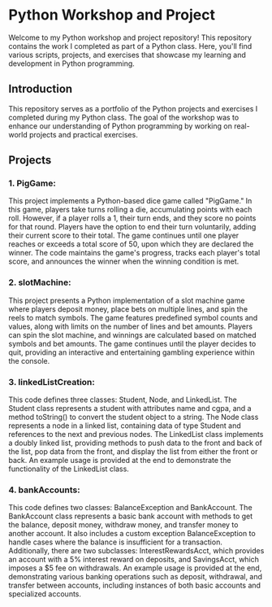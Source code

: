 # Python Workshop and Project
Welcome to my Python workshop and project repository! This repository contains the work I completed as part of a Python class. Here, you'll find various scripts, projects, 
and exercises that showcase my learning and development in Python programming.

## Introduction
This repository serves as a portfolio of the Python projects and exercises I completed during my Python class. The goal of the workshop was to enhance our understanding 
of Python programming by working on real-world projects and practical exercises.

## Projects
### 1. PigGame:
This project implements a Python-based dice game called "PigGame." In this game, players take turns rolling a die, accumulating points with each roll. 
However, if a player rolls a 1, their turn ends, and they score no points for that round. Players have the option to end their turn voluntarily, adding 
their current score to their total. The game continues until one player reaches or exceeds a total score of 50, upon which they are declared the winner. 
The code maintains the game's progress, tracks each player's total score, and announces the winner when the winning condition is met.

### 2. slotMachine:
This project presents a Python implementation of a slot machine game where players deposit money, place bets on multiple lines, and spin the reels to match symbols. 
The game features predefined symbol counts and values, along with limits on the number of lines and bet amounts. Players can spin the slot machine, and winnings are calculated based on 
matched symbols and bet amounts. The game continues until the player decides to quit, providing an interactive and entertaining gambling experience within the console.

### 3. linkedListCreation:
This code defines three classes: Student, Node, and LinkedList. The Student class represents a student with attributes name and cgpa, and a method toString() to convert the student object 
to a string. The Node class represents a node in a linked list, containing data of type Student and references to the next and previous nodes. The LinkedList class implements a doubly 
linked list, providing methods to push data to the front and back of the list, pop data from the front, and display the list from either the front or back. An example usage is provided 
at the end to demonstrate the functionality of the LinkedList class.

### 4. bankAccounts:
This code defines two classes: BalanceException and BankAccount. The BankAccount class represents a basic bank account with methods to get the balance, deposit money, withdraw money, 
and transfer money to another account. It also includes a custom exception BalanceException to handle cases where the balance is insufficient for a transaction. Additionally, there are
two subclasses: InterestRewardsAcct, which provides an account with a 5% interest reward on deposits, and SavingsAcct, which imposes a $5 fee on withdrawals. An example usage is provided 
at the end, demonstrating various banking operations such as deposit, withdrawal, and transfer between accounts, including instances of both basic accounts and specialized accounts.
